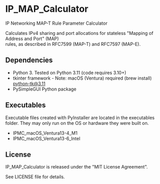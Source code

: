 # IP_MAP_Calculator

IP Networking MAP-T Rule Parameter Calculator

Calculates IPv4 sharing and port allocations for stateless "Mapping of Address and Port" (MAP)  
rules, as described in RFC7599 (MAP-T) and RFC7597 (MAP-E).

## Dependencies

* Python 3. Tested on Python 3.11 (code requires 3.10+)
* tkinter framework - Note: macOS (Ventura) required (brew install) python-tk@3.11
* PySimpleGUI Python package

## Executables

Executable files created with PyInstaller are located in the executables folder.
They may only run on the OS or hardware they were built on.

* IPMC_macOS_Ventura13-4_M1
* IPMC_macOS_Ventura13-6_Intel

## License

IP_MAP_Calculator is released under the "MIT License Agreement".

See LICENSE file for details.

